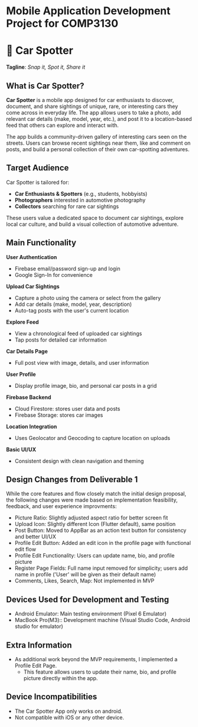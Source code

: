 # Mobile Application Development Project for COMP3130

# 🚗 Car Spotter
**Tagline**: _Snap it, Spot it, Share it_

## What is Car Spotter?
**Car Spotter** is a mobile app designed for car enthusiasts to discover, document, and share sightings of unique, rare, or interesting cars they come across in everyday life. The app allows users to take a photo, add relevant car details (make, model, year, etc.), and post it to a location-based feed that others can explore and interact with.

The app builds a community-driven gallery of interesting cars seen on the streets. Users can browse recent sightings near them, like and comment on posts, and build a personal collection of their own car-spotting adventures.

## Target Audience
Car Spotter is tailored for:
- **Car Enthusiasts & Spotters** (e.g., students, hobbyists)
- **Photographers** interested in automotive photography
- **Collectors** searching for rare car sightings

These users value a dedicated space to document car sightings, explore local car culture, and build a visual collection of automotive adventure.

## Main Functionality
**User Authentication**
- Firebase email/password sign-up and login
- Google Sign-In for convenience

**Upload Car Sightings**
- Capture a photo using the camera or select from the gallery
- Add car details (make, model, year, description)
- Auto-tag posts with the user's current location
  
**Explore Feed**
- View a chronological feed of uploaded car sightings
- Tap posts for detailed car information

**Car Details Page**
- Full post view with image, details, and user information

**User Profile**
- Display profile image, bio, and personal car posts in a grid

**Firebase Backend**
- Cloud Firestore: stores user data and posts
- Firebase Storage: stores car images

**Location Integration**
- Uses Geolocator and Geocoding to capture location on uploads

**Basic UI/UX**
- Consistent design with clean navigation and theming

## Design Changes from Deliverable 1
While the core features and flow closely match the initial design proposal, the following changes were made based on implementation feasibility, feedback, and user experience improvments:
- Picture Ratio: Slightly adjusted aspect ratio for better screen fit
- Upload Icon: Slightly different Icon (Flutter default), same position
- Post Button: Moved to AppBar as an action text button for consistency and better UI/UX
- Profile Edit Button: Added an edit icon in the profile page with functional edit flow
- Profile Edit Functionality: Users can update name, bio, and profile picture
- Register Page Fields: Full name input removed for simplicity; users add name in profile ('User' will be given as their default name)
- Comments, Likes, Search, Map: Not implemented in MVP


## Devices Used for Development and Testing
- Android Emulator: Main testing environment (Pixel 6 Emulator)
- MacBook Pro(M3):: Development machine (Visual Studio Code, Android studio for emulator)

## Extra Information

- As additional work beyond the MVP requirements, I implemented a Profile Edit Page.
  - This feature allows users to update their name, bio, and profile picture directly within the app.

## Device Incompatibilities

- The Car Spotter App only works on android.
- Not compatible with iOS or any other device.
